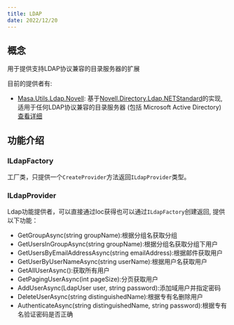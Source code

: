 ```yaml
---
title: LDAP
date: 2022/12/20
---
```


## 概念

用于提供支持LDAP协议兼容的目录服务器的扩展

目前的提供者有:

* [Masa.Utils.Ldap.Novell](https://www.nuget.org/packages/Masa.Utils.Ldap.Novell): 基于[Novell.Directory.Ldap.NETStandard](https://github.com/dsbenghe/Novell.Directory.Ldap.NETStandard)的实现, 适用于任何LDAP协议兼容的目录服务器 (包括 Microsoft Active Directory) [查看详细](/framework/utils/ldap/novell)

## 功能介绍

### ILdapFactory

工厂类，只提供一个`CreateProvider`方法返回`ILdapProvider`类型。

### ILdapProvider

Ldap功能提供者，可以直接通过Ioc获得也可以通过`ILdapFactory`创建返回, 提供以下功能：

* GetGroupAsync(string groupName):根据分组名获取分组
* GetUsersInGroupAsync(string groupName):根据分组名获取分组下用户
* GetUsersByEmailAddressAsync(string emailAddress):根据邮件获取用户
* GetUserByUserNameAsync(string userName):根据用户名获取用户
* GetAllUserAsync():获取所有用户
* GetPagingUserAsync(int pageSize):分页获取用户
* AddUserAsync(LdapUser user, string password):添加域用户并指定密码
* DeleteUserAsync(string distinguishedName):根据专有名删除用户
* AuthenticateAsync(string distinguishedName, string password):根据专有名验证密码是否正确
